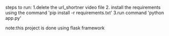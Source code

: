 steps to run:
1.delete the url_shortner video file
2. install the requirements using the command  'pip install -r requirements.txt'
3.run command 'python app.py'


note:this project is done using flask framework
